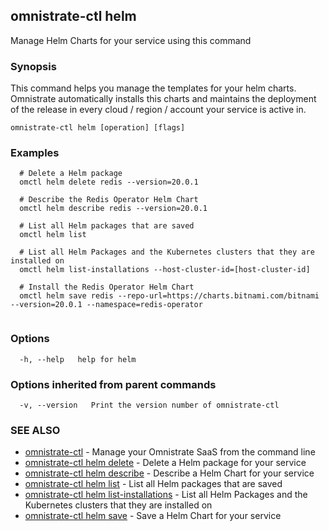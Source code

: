 ## omnistrate-ctl helm

Manage Helm Charts for your service using this command

### Synopsis

This command helps you manage the templates for your helm charts. 
Omnistrate automatically installs this charts and maintains the deployment of the release in every cloud / region / account your service is active in.

```
omnistrate-ctl helm [operation] [flags]
```

### Examples

```
  # Delete a Helm package
  omctl helm delete redis --version=20.0.1

  # Describe the Redis Operator Helm Chart
  omctl helm describe redis --version=20.0.1

  # List all Helm packages that are saved
  omctl helm list

  # List all Helm Packages and the Kubernetes clusters that they are installed on
  omctl helm list-installations --host-cluster-id=[host-cluster-id]

  # Install the Redis Operator Helm Chart
  omctl helm save redis --repo-url=https://charts.bitnami.com/bitnami --version=20.0.1 --namespace=redis-operator


```

### Options

```
  -h, --help   help for helm
```

### Options inherited from parent commands

```
  -v, --version   Print the version number of omnistrate-ctl
```

### SEE ALSO

* [omnistrate-ctl](omnistrate-ctl.md)	 - Manage your Omnistrate SaaS from the command line
* [omnistrate-ctl helm delete](omnistrate-ctl_helm_delete.md)	 - Delete a Helm package for your service
* [omnistrate-ctl helm describe](omnistrate-ctl_helm_describe.md)	 - Describe a Helm Chart for your service
* [omnistrate-ctl helm list](omnistrate-ctl_helm_list.md)	 - List all Helm packages that are saved
* [omnistrate-ctl helm list-installations](omnistrate-ctl_helm_list-installations.md)	 - List all Helm Packages and the Kubernetes clusters that they are installed on
* [omnistrate-ctl helm save](omnistrate-ctl_helm_save.md)	 - Save a Helm Chart for your service

